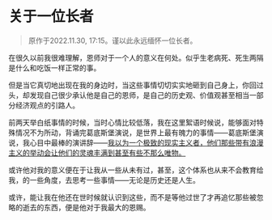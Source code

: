 # 关于一位长者

> 原作于2022.11.30, 17:15。谨以此永远缅怀一位长者。

在很久以前我很难理解，恩师对于一个人的意义在何处。似乎生老病死、死生两隔是什么和吃饭一样正常的事。

但是当它真切地出现在我的身边时，当这些事情切切实实地砸到自己身上，你回过头，却发现自己很少承认他是自己的恩师，是自己的历史观、价值观甚至相当一部分经济观点的引路人。

前两天举白纸事情的时候，当时心情比较低落，我在这里絮语时候说，能够面对特殊情况不为所动，背诵完葛底斯堡演说，是世界上最有魄力的事情——葛底斯堡演说，我心目中最棒的演讲辞——<u>我以为一个极致的现实主义者，他们那些带有浪漫主义的举动会让他们的灵魂丰满到甚至有些不那么唯物。</u>

或许他对我的意义便在于让我从一些从未有过，甚至，这个体系也从来不会教育给我，的一些角度，去思考一些事情——无论是历史还是人生。

或许，能让我在他还在世时候就认识到这些，而不是等他过世了才再追忆那些被忽略的逝去的东西，便是他对于我最大的恩赐。